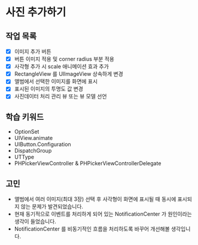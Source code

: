# 사진 추가하기

## 작업 목록

- [x] 이미지 추가 버튼
- [x] 버튼 이미지 적용 및 corner radius 부분 적용
- [x] 사각형 추가 시 scale 애니메이션 효과 추가
- [x] RectangleView 를 UIImageView 상속하게 변경
- [x] 앨범에서 선택한 이미지를 화면에 표시
- [x] 표시된 이미지의 투명도 값 변경
- [x] 사진데이터 처리 관리 뷰 또는 뷰 모델 선언

## 학습 키워드

- OptionSet
- UIView.animate
- UIButton.Configuration
- DispatchGroup
- UTType
- PHPickerViewController & PHPickerViewControllerDelegate

## 고민

- 앨범에서 여러 이미지(최대 3장) 선택 후 사각형이 화면에 표시될 때 동시에 표시되지 않는 문제가 발견되었습니다.
- 현재 동기적으로 이벤트를 처리하게 되어 있는 NotificationCenter 가 원인이라는 생각이 들었습니다.
- NotificationCenter 를 비동기적인 흐름을 처리하도록 바꾸어 개선해볼 생각입니다.

